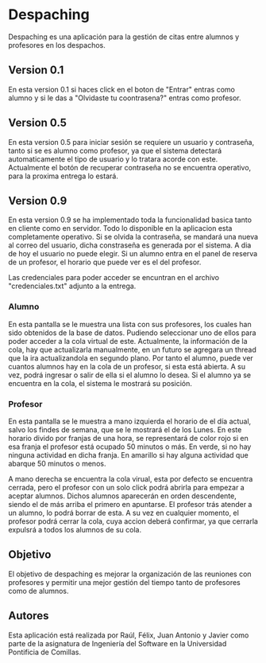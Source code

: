 # Despaching
Despaching es una aplicación para la gestión de citas entre alumnos y profesores en los despachos.

## Version 0.1
En esta version 0.1 si haces click en el boton de "Entrar" entras como alumno y si le das a "Olvidaste tu coontrasena?" entras como profesor.

## Version 0.5
En esta version 0.5 para iniciar sesión se requiere un usuario y contraseña, tanto si se es alumno como profesor, ya que el sistema detectará automaticamente el tipo de usuario y lo tratara acorde con este. Actualmente el botón de recuperar contraseña no se encuentra operativo, para la proxima entrega lo estará.

## Version 0.9
En esta version 0.9 se ha implementado toda la funcionalidad basica tanto en cliente como en servidor. Todo lo disponible en la aplicacion esta completamente operativo. Si se olvida la contraseña, se mandará una nueva al correo del usuario, dicha constraseña es generada por el sistema. A dia de hoy el usuario no puede elegir.
Si un alumno entra en el panel de reserva de un profesor, el horario que puede ver es el del profesor.

Las credenciales para poder acceder se encuntran en el archivo "credenciales.txt" adjunto a la entrega.


### Alumno
En esta pantalla se le muestra una lista con sus profesores, los cuales han sido obtenidos de la base de datos. Pudiendo seleccionar uno de ellos para poder acceder a la cola virtual de este. Actualmente, la información de la cola, hay que actualizarla manualmente, en un futuro se agregara un thread que la ira actualizandola en segundo plano. Por tanto el alumno, puede ver cuantos alumnos hay en la cola de un profesor, si esta está abierta. A su vez, podrá ingresar o salir de ella si el alumno lo desea. Si el alumno ya se encuentra en la cola, el sistema le mostrará su posición.


### Profesor
En esta pantalla se le muestra a mano izquierda el horario de el día actual, salvo los findes de semana, que se le mostrará el de los Lunes. En este horario divido por franjas de una hora, se representará de color rojo si en esa franja el profesor está ocupado 50 minutos o más. En verde, si no hay ninguna actividad en dicha franja. En amarillo si hay alguna actividad que abarque 50 minutos o menos.

A mano derecha se encuentra la cola virual, esta por defecto se encuentra cerrada, pero el profesor con un solo click podrá abrirla para empezar a aceptar alumnos. Dichos alumnos aparecerán en orden descendente, siendo el de más arriba el primero en apuntarse. El profesor trás atender a un alumno, lo podrá borrar de esta. A su vez en cualquier momento, el profesor podrá cerrar la cola, cuya accion deberá confirmar, ya que cerrarla expulsrá a todos los alumnos de su cola.

## Objetivo
El objetivo de despaching es mejorar la organización de las reuniones con profesores y permitir una mejor gestión del tiempo tanto de profesores como de alumnos.

## Autores
Esta aplicación está realizada por Raúl, Félix, Juan Antonio y Javier como parte de la asignatura de Ingeniería del Software en la Universidad Pontificia de Comillas.